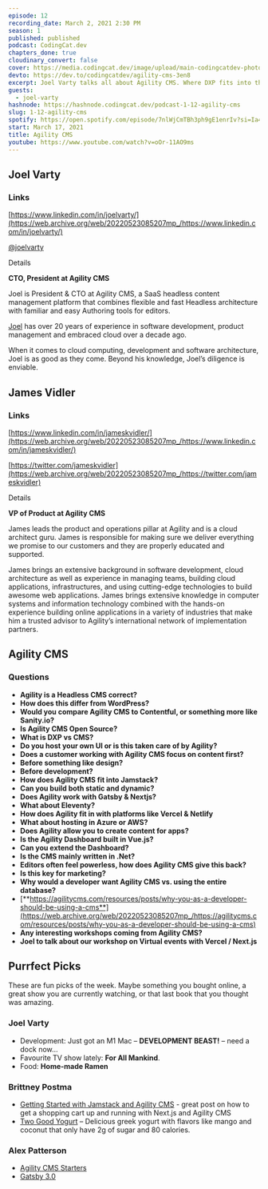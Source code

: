 ```yaml
---
episode: 12
recording_date: March 2, 2021 2:30 PM
season: 1
published: published
podcast: CodingCat.dev
chapters_done: true
cloudinary_convert: false
cover: https://media.codingcat.dev/image/upload/main-codingcatdev-photo/oogq3stsiqvbzsswaatr.png
devto: https://dev.to/codingcatdev/agility-cms-3en8
excerpt: Joel Varty talks all about Agility CMS. Where DXP fits into the Jamstack.
guests:
  - joel-varty
hashnode: https://hashnode.codingcat.dev/podcast-1-12-agility-cms
slug: 1-12-agility-cms
spotify: https://open.spotify.com/episode/7nlWjCmTBh3ph9gE1enrIv?si=Ia4K1KnYQkKm7tQR5mnYqw
start: March 17, 2021
title: Agility CMS
youtube: https://www.youtube.com/watch?v=oOr-11AO9ms
---
```


## Joel Varty

### Links

[https://www.linkedin.com/in/joelvarty/](https://web.archive.org/web/20220523085207mp_/https://www.linkedin.com/in/joelvarty/)

[@joelvarty](https://web.archive.org/web/20220523085207mp_/https://twitter.com/joelvarty)

Details

**CTO, President at Agility CMS**

Joel is President & CTO at Agility CMS, a SaaS headless content management platform that combines flexible and fast Headless architecture with familiar and easy Authoring tools for editors.

[Joel](https://web.archive.org/web/20220523085207mp_/https://www.linkedin.com/in/joelvarty/) has over 20 years of experience in software development, product management and embraced cloud over a decade ago.

When it comes to cloud computing, development and software architecture, Joel is as good as they come. Beyond his knowledge, Joel’s diligence is enviable.

## James Vidler

### Links

[https://www.linkedin.com/in/jameskvidler/](https://web.archive.org/web/20220523085207mp_/https://www.linkedin.com/in/jameskvidler/)

[https://twitter.com/jameskvidler](https://web.archive.org/web/20220523085207mp_/https://twitter.com/jameskvidler)

Details

**VP of Product at Agility CMS**

James leads the product and operations pillar at Agility and is a cloud architect guru. James is responsible for making sure we deliver everything we promise to our customers and they are properly educated and supported.

James brings an extensive background in software development, cloud architecture as well as experience in managing teams, building cloud applications, infrastructures, and using cutting-edge technologies to build awesome web applications. James brings extensive knowledge in computer systems and information technology combined with the hands-on experience building online applications in a variety of industries that make him a trusted advisor to Agility’s international network of implementation partners.

## Agility CMS

### Questions

- **Agility is a Headless CMS correct?**
- **How does this differ from WordPress?**
- **Would you compare Agility CMS to Contentful, or something more like Sanity.io?**
- **Is Agility CMS Open Source?**
- **What is DXP vs CMS?**
- **Do you host your own UI or is this taken care of by Agility?**
- **Does a customer working with Agility CMS focus on content first?**
- **Before something like design?**
- **Before development?**
- **How does Agility CMS fit into Jamstack?**
- **Can you build both static and dynamic?**
- **Does Agility work with Gatsby & Nextjs?**
- **What about Eleventy?**
- **How does Agility fit in with platforms like Vercel & Netlify**
- **What about hosting in Azure or AWS?**
- **Does Agility allow you to create content for apps?**
- **Is the Agility Dashboard built in Vue.js?**
- **Can you extend the Dashboard?**
- **Is the CMS mainly written in .Net?**
- **Editors often feel powerless, how does Agility CMS give this back?**
- **Is this key for marketing?**
- **Why would a developer want Agility CMS vs. using the entire database?**
- [**https://agilitycms.com/resources/posts/why-you-as-a-developer-should-be-using-a-cms**](https://web.archive.org/web/20220523085207mp_/https://agilitycms.com/resources/posts/why-you-as-a-developer-should-be-using-a-cms)
- **Any interesting workshops coming from Agility CMS?**
- **Joel to talk about our workshop on Virtual events with Vercel / Next.js**

## Purrfect Picks

These are fun picks of the week. Maybe something you bought online, a great show you are currently watching, or that last book that you thought was amazing.

### Joel Varty

- Development: Just got an M1 Mac – **DEVELOPMENT BEAST!** – need a dock now…
- Favourite TV show lately: **For All Mankind**.
- Food: **Home-made Ramen**

### Brittney Postma

- [Getting Started with Jamstack and Agility CMS](https://web.archive.org/web/20220523085207mp_/https://itnext.io/getting-started-with-jamstack-and-agility-cms-da43a9245b10) - great post on how to get a shopping cart up and running with Next.js and Agility CMS
- [Two Good Yogurt](https://web.archive.org/web/20220523085207mp_/https://www.twogoodyogurt.com/lower-sugar-yogurt/?gclid=Cj0KCQiAvvKBBhCXARIsACTePW-x6qWt4vl26GWpYJI6hbx5s48iA_obn0E11ZznAydLNaVJOo8YRdEaAq1SEALw_wcB&gclsrc=aw.ds) – Delicious greek yogurt with flavors like mango and coconut that only have 2g of sugar and 80 calories.

### Alex Patterson

- [Agility CMS Starters](https://web.archive.org/web/20220523085207mp_/https://agilitycms.com/starters)
- [Gatsby 3.0](https://web.archive.org/web/20220523085207mp_/https://www.gatsbyjs.com/blog/gatsby-v3/)
